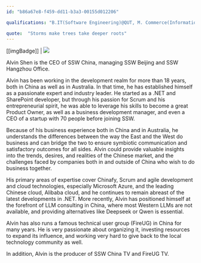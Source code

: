 ```yaml
---
id: "b86a67e8-f459-dd11-b3a3-00155d012206"

qualifications: "B.IT(Software Engineering)@QUT, M. Commerce(Information System)@UNSW, M.Management@University of Melbourne, CSPO, MCPD, MCTS"

quote:  "Storms make trees take deeper roots"
---
```


[[imgBadge]]
| ![](../badges/Certification-scrumalliance-owner-1.png) 
  
  
Alvin Shen is the CEO of SSW China, managing SSW Beijing and SSW Hangzhou Office.  

Alvin has been working in the development realm for more than 18 years, both in China as well as in Australia. In that time, he has established himself as a passionate expert and industry leader. He started as a .NET and SharePoint developer, but through his passion for Scrum and his entrepreneurial spirit, he was able to leverage his skills to become a great Product Owner, as well as a business development manager, and even a CEO of a startup with 70 people before joining SSW.  

Because of his business experience both in China and in Australia, he understands the differences between the way the East and the West do business and can bridge the two to ensure symbiotic communication and satisfactory outcomes for all sides. Alvin could provide valuable insights into the trends, desires, and realities of the Chinese market, and the challenges faced by companies both in and outside of China who wish to do business together.   

His primary areas of expertise cover Chinafy, Scrum and agile development and cloud technologies, especially Microsoft Azure, and the leading Chinese cloud, Alibaba cloud, and he continues to remain abreast of the latest developments in .NET. More recently, Alvin has positioned himself at the forefront of LLM consulting in China, where most Western LLMs are not available, and providing alternatives like Deepseek or Qwen is essential.

Alvin has also runs a famous technical user group (FireUG) in China for many years. He is very passionate about organizing it, investing resources to expand its influence, and working very hard to give back to the local technology community as well.

In addition, Alvin is the producer of SSW China TV and FireUG TV. 
